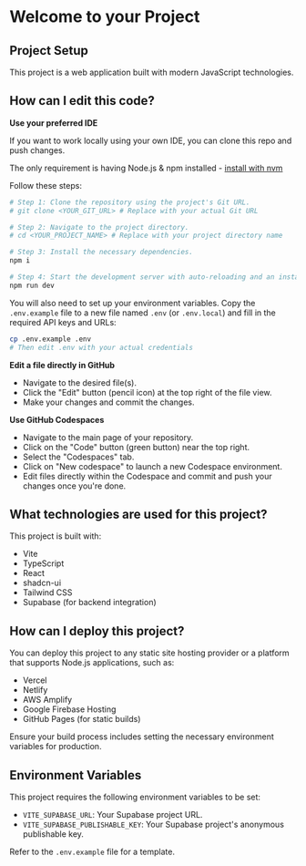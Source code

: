 # Welcome to your Project

## Project Setup

This project is a web application built with modern JavaScript technologies.

## How can I edit this code?

**Use your preferred IDE**

If you want to work locally using your own IDE, you can clone this repo and push changes.

The only requirement is having Node.js & npm installed - [install with nvm](https://github.com/nvm-sh/nvm#installing-and-updating)

Follow these steps:

```sh
# Step 1: Clone the repository using the project's Git URL.
# git clone <YOUR_GIT_URL> # Replace with your actual Git URL

# Step 2: Navigate to the project directory.
# cd <YOUR_PROJECT_NAME> # Replace with your project directory name

# Step 3: Install the necessary dependencies.
npm i

# Step 4: Start the development server with auto-reloading and an instant preview.
npm run dev
```

You will also need to set up your environment variables. Copy the `.env.example` file to a new file named `.env` (or `.env.local`) and fill in the required API keys and URLs:
```sh
cp .env.example .env
# Then edit .env with your actual credentials
```


**Edit a file directly in GitHub**

- Navigate to the desired file(s).
- Click the "Edit" button (pencil icon) at the top right of the file view.
- Make your changes and commit the changes.

**Use GitHub Codespaces**

- Navigate to the main page of your repository.
- Click on the "Code" button (green button) near the top right.
- Select the "Codespaces" tab.
- Click on "New codespace" to launch a new Codespace environment.
- Edit files directly within the Codespace and commit and push your changes once you're done.

## What technologies are used for this project?

This project is built with:

- Vite
- TypeScript
- React
- shadcn-ui
- Tailwind CSS
- Supabase (for backend integration)

## How can I deploy this project?

You can deploy this project to any static site hosting provider or a platform that supports Node.js applications, such as:
- Vercel
- Netlify
- AWS Amplify
- Google Firebase Hosting
- GitHub Pages (for static builds)

Ensure your build process includes setting the necessary environment variables for production.

## Environment Variables

This project requires the following environment variables to be set:

- `VITE_SUPABASE_URL`: Your Supabase project URL.
- `VITE_SUPABASE_PUBLISHABLE_KEY`: Your Supabase project's anonymous publishable key.

Refer to the `.env.example` file for a template.
